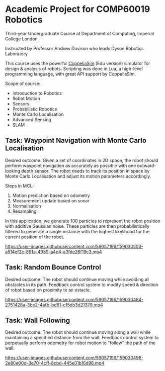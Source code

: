 # Academic Project for COMP60019 Robotics
Third-year Undergraduate Course at Department of Computing, Imperial College London

Instructed by Professor Andrew Davison who leads Dyson Robotics Laboratory

This course uses the powerful [CoppeliaSim](https://coppeliarobotics.com/) (Edu version) simulator for design & analysis of robots. Scripting was done in Lua, a high-level programming language, with great API support by CoppeliaSim.

Scope of course:
- Introduction to Robotics
- Robot Motion
- Sensors
- Probabilistic Robotics
- Monte Carlo Localisation
- Advanced Sensing
- SLAM

## Task: Waypoint Navigation with Monte Carlo Localisation

Desired outcome: Given a set of coordinates in 2D space, the robot should perform waypoint navigation as accurately as possible with one outward-looking depth sensor. The robot needs to track its position in space by Monte Carlo Localisation and adjust its motion parameters accordingly.

Steps in MCL:
1. Motion prediction based on odometry
2. Measurement update based on sonar
3. Normalisation
4. Resampling

In this application, we generate 100 particles to represent the robot position with additive Gaussian noise. These particles are then probabilistically filtered to generate a single instance with the highest likelihood for the current position of the robot.

https://user-images.githubusercontent.com/59057196/159030503-a514ef2c-891a-4959-a4e4-a3fde26f19c3.mp4

## Task: Random Bounce Control

Desired outcome: The robot should continue moving while avoiding all obstacles in its path. Feedback control system to modify speed & direction of robot based on proximity to an ostacle.

https://user-images.githubusercontent.com/59057196/159030484-2751428a-3be2-4afb-bd81-cf5db3d21379.mp4

## Task: Wall Following

Desired outcome: The robot should continue moving along a wall while maintaining a specified distance from the wall. Feedback control system to perpetually perform odometry for robot motion to "follow" the path of the wall.

https://user-images.githubusercontent.com/59057196/159030496-2e80e00d-3e70-4cff-8cbd-445e01b16d98.mp4
